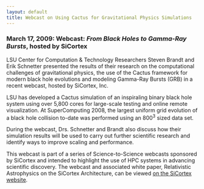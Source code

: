 ```yaml
---
layout: default
title: Webcast on Using Cactus for Gravitational Physics Simulations
---
```

### March 17, 2009: Webcast: *From Black Holes to Gamma-Ray Bursts*, hosted by SiCortex

LSU Center for Computation & Technology Researchers Steven Brandt and
Erik Schnetter presented the results of their research on the
computational challenges of gravitational physics, the use of the Cactus
framework for modern black hole evolutions and modeling Gamma-Ray Bursts
(GRB) in a recent webcast, hosted by SiCortex, Inc.

LSU has developed a Cactus simulation of an inspiraling binary black
hole system using over 5,800 cores for large-scale testing and online
remote visualization. At SuperComputing 2008, the largest uniform grid
evolution of a black hole collision to-date was performed using an
800<sup>3</sup> sized data set.

During the webcast, Drs. Schnetter and Brandt also discuss how their
simulation results will be used to carry out further scientific research
and identify ways to improve scaling and performance.

This webcast is part of a series of Science-to-Science webcasts
sponsored by SiCortex and intended to highlight the use of HPC systems
in advancing scientific discovery. The webcast and associated white
paper, Relativistic Astrophysics on the SiCortex Architecture, can be
viewed [on the SiCortex
website](http://sicortex.com/news_events/campaigns/lsu_webinar/cactus_resources).
